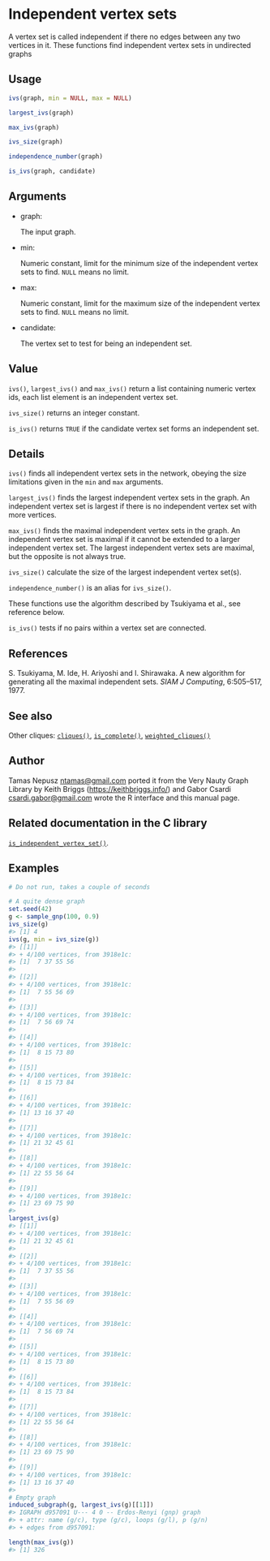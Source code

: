 # Independent vertex sets

A vertex set is called independent if there no edges between any two
vertices in it. These functions find independent vertex sets in
undirected graphs

## Usage

``` r
ivs(graph, min = NULL, max = NULL)

largest_ivs(graph)

max_ivs(graph)

ivs_size(graph)

independence_number(graph)

is_ivs(graph, candidate)
```

## Arguments

- graph:

  The input graph.

- min:

  Numeric constant, limit for the minimum size of the independent vertex
  sets to find. `NULL` means no limit.

- max:

  Numeric constant, limit for the maximum size of the independent vertex
  sets to find. `NULL` means no limit.

- candidate:

  The vertex set to test for being an independent set.

## Value

`ivs()`, `largest_ivs()` and `max_ivs()` return a list containing
numeric vertex ids, each list element is an independent vertex set.

`ivs_size()` returns an integer constant.

`is_ivs()` returns `TRUE` if the candidate vertex set forms an
independent set.

## Details

`ivs()` finds all independent vertex sets in the network, obeying the
size limitations given in the `min` and `max` arguments.

`largest_ivs()` finds the largest independent vertex sets in the graph.
An independent vertex set is largest if there is no independent vertex
set with more vertices.

`max_ivs()` finds the maximal independent vertex sets in the graph. An
independent vertex set is maximal if it cannot be extended to a larger
independent vertex set. The largest independent vertex sets are maximal,
but the opposite is not always true.

`ivs_size()` calculate the size of the largest independent vertex
set(s).

`independence_number()` is an alias for `ivs_size()`.

These functions use the algorithm described by Tsukiyama et al., see
reference below.

`is_ivs()` tests if no pairs within a vertex set are connected.

## References

S. Tsukiyama, M. Ide, H. Ariyoshi and I. Shirawaka. A new algorithm for
generating all the maximal independent sets. *SIAM J Computing*,
6:505–517, 1977.

## See also

Other cliques: [`cliques()`](https://r.igraph.org/reference/cliques.md),
[`is_complete()`](https://r.igraph.org/reference/is_complete.md),
[`weighted_cliques()`](https://r.igraph.org/reference/weighted_cliques.md)

## Author

Tamas Nepusz <ntamas@gmail.com> ported it from the Very Nauty Graph
Library by Keith Briggs (<https://keithbriggs.info/>) and Gabor Csardi
<csardi.gabor@gmail.com> wrote the R interface and this manual page.

## Related documentation in the C library

[`is_independent_vertex_set()`](https://igraph.org/c/html/latest/igraph-Cliques.html#igraph_is_independent_vertex_set).

## Examples

``` r
# Do not run, takes a couple of seconds

# A quite dense graph
set.seed(42)
g <- sample_gnp(100, 0.9)
ivs_size(g)
#> [1] 4
ivs(g, min = ivs_size(g))
#> [[1]]
#> + 4/100 vertices, from 3918e1c:
#> [1]  7 37 55 56
#> 
#> [[2]]
#> + 4/100 vertices, from 3918e1c:
#> [1]  7 55 56 69
#> 
#> [[3]]
#> + 4/100 vertices, from 3918e1c:
#> [1]  7 56 69 74
#> 
#> [[4]]
#> + 4/100 vertices, from 3918e1c:
#> [1]  8 15 73 80
#> 
#> [[5]]
#> + 4/100 vertices, from 3918e1c:
#> [1]  8 15 73 84
#> 
#> [[6]]
#> + 4/100 vertices, from 3918e1c:
#> [1] 13 16 37 40
#> 
#> [[7]]
#> + 4/100 vertices, from 3918e1c:
#> [1] 21 32 45 61
#> 
#> [[8]]
#> + 4/100 vertices, from 3918e1c:
#> [1] 22 55 56 64
#> 
#> [[9]]
#> + 4/100 vertices, from 3918e1c:
#> [1] 23 69 75 90
#> 
largest_ivs(g)
#> [[1]]
#> + 4/100 vertices, from 3918e1c:
#> [1] 21 32 45 61
#> 
#> [[2]]
#> + 4/100 vertices, from 3918e1c:
#> [1]  7 37 55 56
#> 
#> [[3]]
#> + 4/100 vertices, from 3918e1c:
#> [1]  7 55 56 69
#> 
#> [[4]]
#> + 4/100 vertices, from 3918e1c:
#> [1]  7 56 69 74
#> 
#> [[5]]
#> + 4/100 vertices, from 3918e1c:
#> [1]  8 15 73 80
#> 
#> [[6]]
#> + 4/100 vertices, from 3918e1c:
#> [1]  8 15 73 84
#> 
#> [[7]]
#> + 4/100 vertices, from 3918e1c:
#> [1] 22 55 56 64
#> 
#> [[8]]
#> + 4/100 vertices, from 3918e1c:
#> [1] 23 69 75 90
#> 
#> [[9]]
#> + 4/100 vertices, from 3918e1c:
#> [1] 13 16 37 40
#> 
# Empty graph
induced_subgraph(g, largest_ivs(g)[[1]])
#> IGRAPH d957091 U--- 4 0 -- Erdos-Renyi (gnp) graph
#> + attr: name (g/c), type (g/c), loops (g/l), p (g/n)
#> + edges from d957091:

length(max_ivs(g))
#> [1] 326
```

